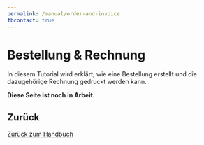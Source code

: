 ```yaml
---
permalink: /manual/order-and-invoice
fbcontact: true
---
```


# Bestellung & Rechnung

In diesem Tutorial wird erklärt, wie eine Bestellung erstellt und die dazugehörige Rechnung gedruckt werden kann.

**Diese Seite ist noch in Arbeit.**

<!-- TODO -->

## Zurück

[Zurück zum Handbuch](./)
